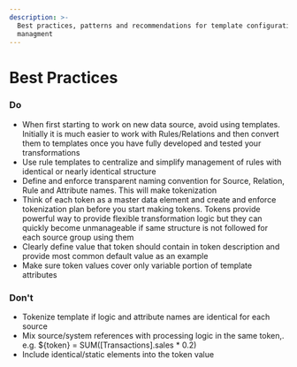 ```yaml
---
description: >-
  Best practices, patterns and recommendations for template configuration and
  managment
---
```


# Best Practices

### Do

* When first starting to work on new data source, avoid using templates. Initially it is much easier to work with Rules/Relations and then convert them to templates once you have fully developed and tested your transformations
* Use rule templates to centralize and simplify management of rules with identical or nearly identical structure
* Define and enforce transparent naming convention for Source, Relation, Rule and Attribute names. This will make tokenization
* Think of each token as a master data element and create and enforce tokenization plan before you start making tokens. Tokens provide powerful way to provide flexible transformation logic but they can quickly become unmanageable if same structure is not followed for each source group using them
* Clearly define value that token should contain in token description and provide most common default value as an example
* Make sure token values cover only variable portion of template attributes

### Don't

* Tokenize template if logic and attribute names are identical for each source
* Mix source/system references with processing logic in the same token,. e.g. ${token} = SUM\(\[Transactions\].sales \* 0.2\) 
* Include identical/static elements into the token value

